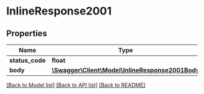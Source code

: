 # InlineResponse2001

## Properties
Name | Type | Description | Notes
------------ | ------------- | ------------- | -------------
**status_code** | **float** |  | [optional] 
**body** | [**\Swagger\Client\Model\InlineResponse2001Body**](InlineResponse2001Body.md) |  | [optional] 

[[Back to Model list]](../../README.md#documentation-for-models) [[Back to API list]](../../README.md#documentation-for-api-endpoints) [[Back to README]](../../README.md)

